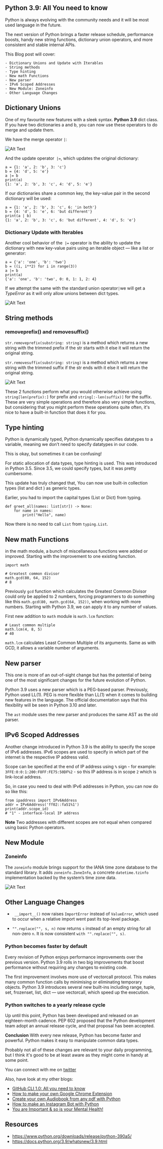 ## Python 3.9: All You need to know

Python is always evolving with the community needs and it will be most used language in the future. 

The next version of Python brings a faster release schedule, performance boosts, handy new string functions, dictionary union operators, and more consistent and stable internal APIs.

This Blog post will cover:
```
- Dictionary Unions and Update with Iterables
- String methods
- Type hinting
- New math Functions
- New parser
- IPv6 Scoped Addresses
- New Module: Zoneinfo
- Other Language Changes
```

## **Dictionary Unions**
One of my favourite new features with a sleek syntax. 
**Python 3.9** dict class. If you have two dictionaries a and b, you can now use these operators to do merge and update them.

We have the merge operator `|`:

![Alt Text](https://dev-to-uploads.s3.amazonaws.com/i/58uaf41f6uw8zaeq4bfw.png)

And the update operator` |=`, which updates the original dictionary:
```
a = {1: 'a', 2: 'b', 3: 'c'}
b = {4: 'd', 5: 'e'}
a |= b
print(a)
{1: 'a', 2: 'b', 3: 'c', 4: 'd', 5: 'e'}
```
If our dictionaries share a common key, the key-value pair in the second dictionary will be used:
```
a = {1: 'a', 2: 'b', 3: 'c', 6: 'in both'}
b = {4: 'd', 5: 'e', 6: 'but different'}
print(a | b)
{1: 'a', 2: 'b', 3: 'c', 6: 'but different', 4: 'd', 5: 'e'}
```

### **Dictionary Update with Iterables**

Another cool behavior of the` |=` operator is the ability to update the dictionary with new key-value pairs using an iterable object — like a list or generator:
```
a = {'a': 'one', 'b': 'two'}
b = ((i, i**2) for i in range(3))
a |= b
print(a)
{'a': 'one', 'b': 'two', 0: 0, 1: 1, 2: 4}
```
If we attempt the same with the standard union operator` | `we will get a *TypeError* as it will only allow unions between dict types.

![Alt Text](https://dev-to-uploads.s3.amazonaws.com/i/wcdlle015y4zq5w7oqy0.png)

## **String methods**
### **removeprefix() and removesuffix()**

`str.removeprefix(substring: string)` is a method which returns a new string with the trimmed prefix if the str starts with it else it will return the original string.

`str.removesuffix(substring: string)` is a method which returns a new string with the trimmed suffix if the str ends with it else it will return the original string.

![Alt Text](https://dev-to-uploads.s3.amazonaws.com/i/rmw33rogdw19i4sij2zt.png)

These 2 functions perform what you would otherwise achieve using `string[len(prefix):]` for prefix and `string[:-len(suffix)]` for the suffix. These are very simple operations and therefore also very simple functions, but considering that you might perform these operations quite often, it's nice to have a built-in function that does it for you.

## **Type hinting**

Python is dynamically typed, Python dynamically specifies datatypes to a variable, meaning we don’t need to specify datatypes in our code.

This is okay, but sometimes it can be confusing!

For static allocation of data types, type hinting is used. This was introduced in Python 3.5. Since 3.5, we could specify types, but it was pretty cumbersome. 

This update has truly changed that, You can now use built-in collection types (list and dict ) as generic types. 

Earlier, you had to import the capital types (List or Dict) from typing.
```
def greet_all(names: list[str]) -> None:
    for name in names:
        print("Hello", name)
```
Now there is no need to call `List` from `typing.List`.

## **New math Functions**
in the math module, a bunch of miscellaneous functions were added or improved. Starting with the improvement to one existing function.
```
import math

# Greatest common divisor
math.gcd(80, 64, 152)
# 8
```
Previously `gcd` function which calculates the Greatest Common Divisor could only be applied to 2 numbers, forcing programmers to do something like this `math.gcd(80, math.gcd(64, 152))`, when working with more numbers. Starting with Python 3.9, we can apply it to any number of values.

First new addition to `math` module is `math.lcm` function:
```
# Least common multiple
math.lcm(4, 8, 5)
# 40
```
`math.lcm` calculates Least Common Multiple of its arguments. Same as with GCD, it allows a variable number of arguments.

## **New parser**

This one is more of an out-of-sight change but has the potential of being one of the most significant changes for the future evolution of Python.

Python 3.9 uses a new parser which is a PEG-based parser. Previously, Python used LL(1). PEG is more flexible than LL(1) when it comes to building new features in the language. The official documentation says that this flexibility will be seen in Python 3.10 and later.

The `ast` module uses the new parser and produces the same AST as the old parser.

## **IPv6 Scoped Addresses**
Another change introduced in Python 3.9 is the ability to specify the scope of IPv6 addresses. IPv6 scopes are used to specify in which part of the internet is the respective IP address valid. 

Scope can be specified at the end of IP address using `%` sign - for example: `3FFE:0:0:1:200:F8FF:FE75:50DF%2` - so this IP address is in scope `2` which is link-local address.

So, in case you need to deal with IPv6 addresses in Python, you can now do so like this:
```
from ipaddress import IPv6Address
addr = IPv6Address('ff02::fa51%1')
print(addr.scope_id)
# "1" - interface-local IP address
```

**Note**
Two addresses with different scopes are not equal when compared using basic Python operators.

## **New Module**
### **Zoneinfo**

The `zoneinfo` module brings support for the IANA time zone database to the standard library. It adds `zoneinfo.ZoneInfo`, a concrete `datetime.tzinfo` implementation backed by the system’s time zone data.

![Alt Text](https://dev-to-uploads.s3.amazonaws.com/i/t96ldr53ueo36y3cqzo2.png)

## **Other Language Changes**
* ` __import__()` now raises `ImportError` instead of `ValueError`, which used to occur when a relative import went past its top-level package. 

* `"".replace("", s, n)` now returns `s` instead of an empty string for all non-zero `n`. It is now consistent `with "".replace("", s)`.


### **Python becomes faster by default**
Every revision of Python enjoys performance improvements over the previous version. Python 3.9 rolls in two big improvements that boost performance without requiring any changes to existing code.

The first improvement involves more use of vectorcall protocol. This makes many common function calls by minimising or eliminating temporary objects. Python 3.9 introduces several new built-ins including range, tuple, set, frozenset, list, dict — use vectorcall, which speed up the execution.

### **Python switches to a yearly release cycle**

Up until this point, Python has been developed and released on an eighteen-month cadence. PEP 602 proposed that the Python development team adopt an annual release cycle, and that proposal has been accepted. 

**Conclusion**
With every new release, Python has become faster and powerful. Python makes it easy to manipulate common data types. 

Probably not all of these changes are relevant to your daily programming, but I think it's good to be at least aware as they might come in handy at some point.

You can connect with me on [twitter](https://twitter.com/ayushi7rawat)

Also, have look at my other blogs:
- [GitHub CLI 1.0: All you need to know](https://ayushirawat.com/github-cli-10-all-you-need-to-know)
- [How to make your own Google Chrome Extension](https://ayushirawat.com/how-to-make-your-own-google-chrome-extension-1)
- [Create your own Audiobook from any pdf with Python](https://ayushirawat.com/create-your-own-audiobook-from-any-pdf-with-python)
- [How to make an Instagram Bot with Python](https://ayushirawat.com/how-to-make-an-instagram-bot-with-python)
- [You are Important & so is your Mental Health!](https://ayushirawat.com/you-are-important-and-so-is-your-mental-health)

## **Resources**
- https://www.python.org/downloads/release/python-390a5/
- https://docs.python.org/3.9/whatsnew/3.9.html
